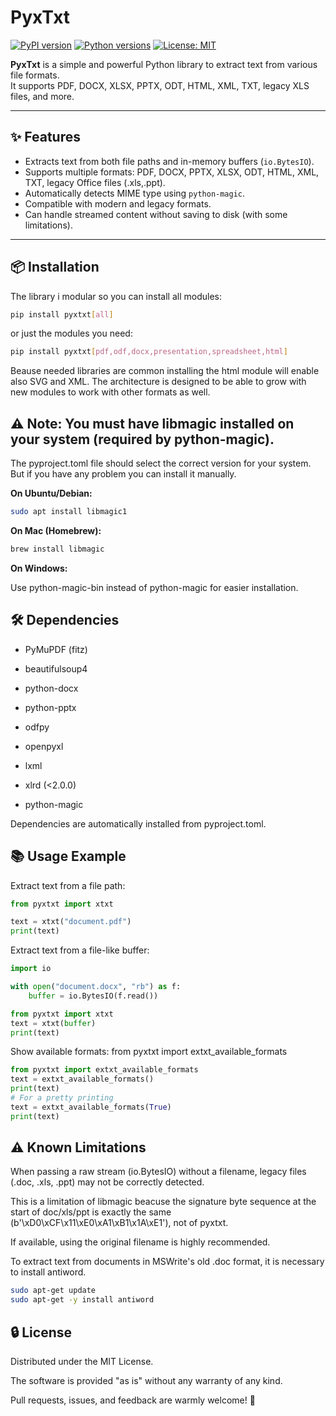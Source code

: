 # PyxTxt

[![PyPI version](https://img.shields.io/pypi/v/pyxtxt.svg)](https://pypi.org/project/pyxtxt/)
[![Python versions](https://img.shields.io/pypi/pyversions/pyxtxt.svg)](https://pypi.org/project/pyxtxt/)
[![License: MIT](https://img.shields.io/badge/License-MIT-yellow.svg)](https://opensource.org/licenses/MIT)

**PyxTxt** is a simple and powerful Python library to extract text from various file formats.  
It supports PDF, DOCX, XLSX, PPTX, ODT, HTML, XML, TXT, legacy XLS files, and more.

---

## ✨ Features

- Extracts text from both file paths and in-memory buffers (`io.BytesIO`).
- Supports multiple formats: PDF, DOCX, PPTX, XLSX, ODT, HTML, XML, TXT, legacy Office files (.xls,.ppt).
- Automatically detects MIME type using `python-magic`.
- Compatible with modern and legacy formats.
- Can handle streamed content without saving to disk (with some limitations).

---

## 📦 Installation 

The library i modular so you can install all modules:

```bash
pip install pyxtxt[all]
```
or just the modules you need:
```bash
pip install pyxtxt[pdf,odf,docx,presentation,spreadsheet,html]
```
Beause needed libraries are common installing the html module will enable also SVG and XML.
The architecture is designed to be able to grow with new modules to work with other formats as well.
## ⚠️ Note: You must have libmagic installed on your system (required by python-magic).
The pyproject.toml file should select the correct version for your system. But if you have any problem you can install it manually.

**On Ubuntu/Debian:**

```bash
sudo apt install libmagic1
```

**On Mac (Homebrew):**

```bash
brew install libmagic
```
**On Windows:**

Use python-magic-bin instead of python-magic for easier installation.

## 🛠️ Dependencies
- PyMuPDF (fitz)

- beautifulsoup4

- python-docx

- python-pptx

- odfpy

- openpyxl

- lxml

- xlrd (<2.0.0)

- python-magic

Dependencies are automatically installed from pyproject.toml.

## 📚 Usage Example
Extract text from a file path:

```python
from pyxtxt import xtxt

text = xtxt("document.pdf")
print(text)
```
Extract text from a file-like buffer:

```python
import io

with open("document.docx", "rb") as f:
    buffer = io.BytesIO(f.read())

from pyxtxt import xtxt
text = xtxt(buffer)
print(text)
```
Show available formats:
from pyxtxt import extxt_available_formats
```python
from pyxtxt import extxt_available_formats
text = extxt_available_formats()
print(text)
# For a pretty printing
text = extxt_available_formats(True)
print(text)
```
## ⚠️ Known Limitations
When passing a raw stream (io.BytesIO) without a filename, legacy files (.doc, .xls, .ppt) may not be correctly detected.

This is a limitation of libmagic beacuse the signature byte sequence at the start of doc/xls/ppt is exactly the same (b'\xD0\xCF\x11\xE0\xA1\xB1\x1A\xE1'),
not of pyxtxt.

If available, using the original filename is highly recommended.

To extract text from documents in MSWrite's old .doc format, it is necessary to install antiword.

```bash
sudo apt-get update
sudo apt-get -y install antiword
```

## 🔒 License
Distributed under the MIT License.

The software is provided "as is" without any warranty of any kind.

Pull requests, issues, and feedback are warmly welcome! 🚀
